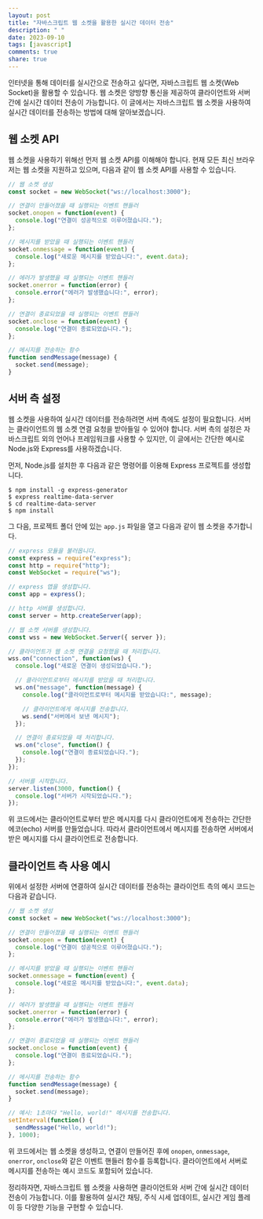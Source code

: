 ```yaml
---
layout: post
title: "자바스크립트 웹 소켓을 활용한 실시간 데이터 전송"
description: " "
date: 2023-09-10
tags: [javascript]
comments: true
share: true
---
```


인터넷을 통해 데이터를 실시간으로 전송하고 싶다면, 자바스크립트 웹 소켓(Web Socket)을 활용할 수 있습니다. 웹 소켓은 양방향 통신을 제공하여 클라이언트와 서버 간에 실시간 데이터 전송이 가능합니다. 이 글에서는 자바스크립트 웹 소켓을 사용하여 실시간 데이터를 전송하는 방법에 대해 알아보겠습니다.

## 웹 소켓 API

웹 소켓을 사용하기 위해선 먼저 웹 소켓 API를 이해해야 합니다. 현재 모든 최신 브라우저는 웹 소켓을 지원하고 있으며, 다음과 같이 웹 소켓 API를 사용할 수 있습니다.

```javascript
// 웹 소켓 생성
const socket = new WebSocket("ws://localhost:3000");

// 연결이 만들어졌을 때 실행되는 이벤트 핸들러
socket.onopen = function(event) {
  console.log("연결이 성공적으로 이루어졌습니다.");
};

// 메시지를 받았을 때 실행되는 이벤트 핸들러
socket.onmessage = function(event) {
  console.log("새로운 메시지를 받았습니다:", event.data);
};

// 에러가 발생했을 때 실행되는 이벤트 핸들러
socket.onerror = function(error) {
  console.error("에러가 발생했습니다:", error);
};

// 연결이 종료되었을 때 실행되는 이벤트 핸들러
socket.onclose = function(event) {
  console.log("연결이 종료되었습니다.");
};

// 메시지를 전송하는 함수
function sendMessage(message) {
  socket.send(message);
}
```

## 서버 측 설정

웹 소켓을 사용하여 실시간 데이터를 전송하려면 서버 측에도 설정이 필요합니다. 서버는 클라이언트의 웹 소켓 연결 요청을 받아들일 수 있어야 합니다. 서버 측의 설정은 자바스크립트 외의 언어나 프레임워크를 사용할 수 있지만, 이 글에서는 간단한 예시로 Node.js와 Express를 사용하겠습니다.

먼저, Node.js를 설치한 후 다음과 같은 명령어를 이용해 Express 프로젝트를 생성합니다.

```shell
$ npm install -g express-generator
$ express realtime-data-server
$ cd realtime-data-server
$ npm install
```

그 다음, 프로젝트 폴더 안에 있는 `app.js` 파일을 열고 다음과 같이 웹 소켓을 추가합니다.

```javascript
// express 모듈을 불러옵니다.
const express = require("express");
const http = require("http");
const WebSocket = require("ws");

// express 앱을 생성합니다.
const app = express();

// http 서버를 생성합니다.
const server = http.createServer(app);

// 웹 소켓 서버를 생성합니다.
const wss = new WebSocket.Server({ server });

// 클라이언트가 웹 소켓 연결을 요청했을 때 처리합니다.
wss.on("connection", function(ws) {
  console.log("새로운 연결이 생성되었습니다.");

  // 클라이언트로부터 메시지를 받았을 때 처리합니다.
  ws.on("message", function(message) {
    console.log("클라이언트로부터 메시지를 받았습니다:", message);

    // 클라이언트에게 메시지를 전송합니다.
    ws.send("서버에서 보낸 메시지");
  });

  // 연결이 종료되었을 때 처리합니다.
  ws.on("close", function() {
    console.log("연결이 종료되었습니다.");
  });
});

// 서버를 시작합니다.
server.listen(3000, function() {
  console.log("서버가 시작되었습니다.");
});
```

위 코드에서는 클라이언트로부터 받은 메시지를 다시 클라이언트에게 전송하는 간단한 에코(echo) 서버를 만들었습니다. 따라서 클라이언트에서 메시지를 전송하면 서버에서 받은 메시지를 다시 클라이언트로 전송합니다.

## 클라이언트 측 사용 예시

위에서 설정한 서버에 연결하여 실시간 데이터를 전송하는 클라이언트 측의 예시 코드는 다음과 같습니다.

```javascript
// 웹 소켓 생성
const socket = new WebSocket("ws://localhost:3000");

// 연결이 만들어졌을 때 실행되는 이벤트 핸들러
socket.onopen = function(event) {
  console.log("연결이 성공적으로 이루어졌습니다.");
};

// 메시지를 받았을 때 실행되는 이벤트 핸들러
socket.onmessage = function(event) {
  console.log("새로운 메시지를 받았습니다:", event.data);
};

// 에러가 발생했을 때 실행되는 이벤트 핸들러
socket.onerror = function(error) {
  console.error("에러가 발생했습니다:", error);
};

// 연결이 종료되었을 때 실행되는 이벤트 핸들러
socket.onclose = function(event) {
  console.log("연결이 종료되었습니다.");
};

// 메시지를 전송하는 함수
function sendMessage(message) {
  socket.send(message);
}

// 예시: 1초마다 "Hello, world!" 메시지를 전송합니다.
setInterval(function() {
  sendMessage("Hello, world!");
}, 1000);
```

위 코드에서는 웹 소켓을 생성하고, 연결이 만들어진 후에 `onopen`, `onmessage`, `onerror`, `onclose`와 같은 이벤트 핸들러 함수를 등록합니다. 클라이언트에서 서버로 메시지를 전송하는 예시 코드도 포함되어 있습니다.

정리하자면, 자바스크립트 웹 소켓을 사용하면 클라이언트와 서버 간에 실시간 데이터 전송이 가능합니다. 이를 활용하여 실시간 채팅, 주식 시세 업데이트, 실시간 게임 플레이 등 다양한 기능을 구현할 수 있습니다.